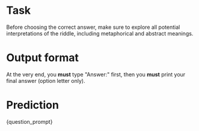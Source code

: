 # Task
Before choosing the correct answer, make sure to explore all potential interpretations of the riddle, including metaphorical and abstract meanings.

# Output format
At the very end, you **must** type "Answer:" first, then you **must** print your final answer (option letter only).

# Prediction
{question_prompt}